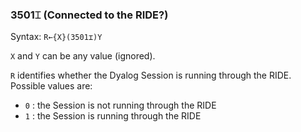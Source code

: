 



### 3501⌶ (Connected to the RIDE?)


Syntax: `R←{X}(3501⌶)Y`


`X` and `Y` can be any value (ignored).


`R` identifies whether the Dyalog Session is running through the RIDE. Possible values are:

- `0` : the Session is not running through the RIDE
- `1` : the Session is running through the RIDE

